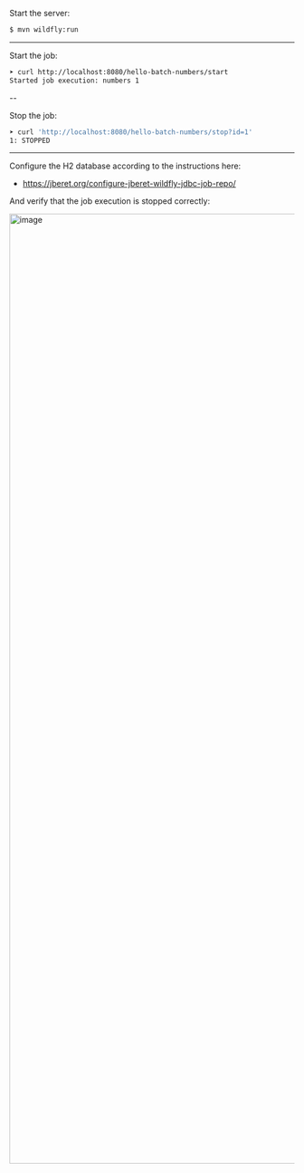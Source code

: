 Start the server:

```bash
$ mvn wildfly:run
```

---

Start the job:

```bash
➤ curl http://localhost:8080/hello-batch-numbers/start
Started job execution: numbers 1
```

--

Stop the job:

```bash
➤ curl 'http://localhost:8080/hello-batch-numbers/stop?id=1'
1: STOPPED
```

---

Configure the H2 database according to the instructions here:

- https://jberet.org/configure-jberet-wildfly-jdbc-job-repo/

And verify that the job execution is stopped correctly:

<img width="1678" alt="image" src="https://github.com/user-attachments/assets/c5df4773-9d07-4062-b73c-109782faedf0">

